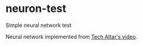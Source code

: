 # neuron-test
Simple neural network test

Neural network implemented from [Tech Altar's video](https://www.youtube.com/watch?v=a9NprGqBr54&t=487s&ab_channel=TechAltar).
